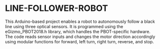 # LINE-FOLLOWER-ROBOT
This Arduino-based project enables a robot to autonomously follow a black line using three optical sensors. It is programmed using the eGizmo_PBOT2018.h library, which handles the PBOT-specific hardware. The code reads sensor inputs and changes the motor direction accordingly using modular functions for forward, left turn, right turn, reverse, and stop.
